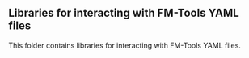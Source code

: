 <!--
This file is part of lib-fm-tools, a library for interacting with FM-Tools files:
https://gitlab.com/sosy-lab/benchmarking/fm-tools

SPDX-FileCopyrightText: 2024 Dirk Beyer <https://www.sosy-lab.org>

SPDX-License-Identifier: Apache-2.0
-->

## Libraries for interacting with FM-Tools YAML files

This folder contains libraries for interacting with FM-Tools YAML files.